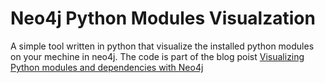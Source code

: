 # Neo4j Python Modules Visualzation

A simple tool written in python that visualize the installed python modules on your mechine in neo4j. The code is part of the blog poist [Visualizing Python modules and dependencies with Neo4j](http://blog.adnansiddiqi.me/visualizing-python-modules-and-dependencies-with-neo4j/)
